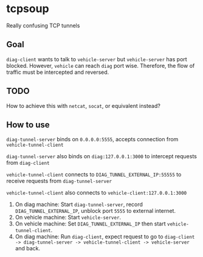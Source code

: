 # tcpsoup
Really confusing TCP tunnels

## Goal

`diag-client` wants to talk to `vehicle-server` but `vehicle-server` has port blocked. However, `vehicle` can reach `diag` port wise. Therefore, the flow of traffic must be intercepted and reversed.

## TODO

How to achieve this with `netcat`, `socat`, or equivalent instead?

## How to use

`diag-tunnel-server` binds on `0.0.0.0:5555`, accepts connection from `vehicle-tunnel-client`

`diag-tunnel-server` also binds on `diag:127.0.0.1:3000` to intercept requests from `diag-client`

`vehicle-tunnel-client` connects to `DIAG_TUNNEL_EXTERNAL_IP:55555` to receive requests from `diag-tunnel-server`

`vehicle-tunnel-client` also connects to `vehicle-client:127.0.0.1:3000`

1. On diag machine: Start `diag-tunnel-server`, record `DIAG_TUNNEL_EXTERNAL_IP`, unblock port `5555` to external internet.
2. On vehicle machine: Start `vehicle-server`.
3. On vehicle machine: Set `DIAG_TUNNEL_EXTERNAL_IP` then start `vehicle-tunnel-client`.
4. On diag machine: Run `diag-client`, expect request to go to `diag-client -> diag-tunnel-server -> vehicle-tunnel-client -> vehicle-server` and back.
